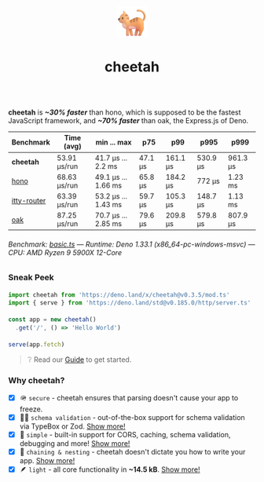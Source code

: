 <div align='center'>
  <img src='https://github.com/azurystudio/cheetah/blob/dev/cat.png?raw=true' width='64px' />
  <h1>cheetah</h1>
</div>

<br />
<br />

**cheetah** is ***~30% faster*** than hono, which is supposed to be the fastest JavaScript framework, and ***~70% faster*** than oak, the Express.js of Deno.

[//]: benchmarkstart

| Benchmark | Time (avg) | min ... max | p75 | p99 | p995 | p999 |
| --- | --- | --- | --- | --- | --- | --- |
| **cheetah** | 53.91 µs/run | 41.7 µs ... 2.2 ms | 47.1 µs | 161.1 µs | 530.9 µs | 961.3 µs |
| [hono](https://github.com/honojs/hono) | 68.63 µs/run | 49.1 µs ... 1.66 ms | 65.8 µs | 184.2 µs | 772 µs | 1.23 ms |
| [itty-router](https://github.com/kwhitley/itty-router) | 63.39 µs/run | 53.2 µs ... 1.43 ms | 59.7 µs | 105.3 µs | 148.7 µs | 1.13 ms |
| [oak](https://github.com/oakserver/oak) | 87.25 µs/run | 70.7 µs ... 2.85 ms | 79.6 µs | 209.8 µs | 579.8 µs | 807.9 µs |

###### Benchmark: [basic.ts](https://github.com/azurystudio/cheetah/blob/dev/benchmark/basic.ts) — Runtime: Deno 1.33.1 (x86_64-pc-windows-msvc) — CPU: AMD Ryzen 9 5900X 12-Core

[//]: benchmarkend

### Sneak Peek

```ts
import cheetah from 'https://deno.land/x/cheetah@v0.3.5/mod.ts'
import { serve } from 'https://deno.land/std@v0.185.0/http/server.ts'

const app = new cheetah()
  .get('/', () => 'Hello World')

serve(app.fetch)
```

> ❔ Read our [Guide](https://github.com/azurystudio/cheetah/blob/dev/guide/index.md) to get started.

### Why cheetah?

- [x] 🪖 `secure` - cheetah ensures that parsing doesn't cause your app to freeze.
- [x] 🧙‍♂️ `schema validation` - out-of-the-box support for schema validation via TypeBox or Zod. [Show more!](https://github.com/azurystudio/cheetah/blob/dev/guide/reasons/schema_validation.md)
- [x] 💎 `simple` - built-in support for CORS, caching, schema validation, debugging and more! [Show more!](https://github.com/azurystudio/cheetah/blob/dev/guide/reasons/simple.md)
- [x] 🪹 `chaining & nesting` - cheetah doesn't dictate you how to write your app. [Show more!](https://github.com/azurystudio/cheetah/blob/dev/guide/reasons/chaining_and_nesting.md)
- [x] 🪶 `light` - all core functionality in **~14.5 kB**. [Show more!](https://github.com/azurystudio/cheetah/blob/dev/guide/reasons/light.md)

